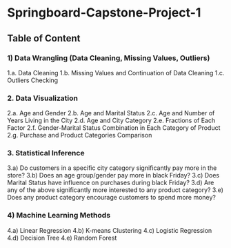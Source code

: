 # Springboard-Capstone-Project-1

## Table of Content
### 1) Data Wrangling (Data Cleaning, Missing Values, Outliers)
1.a. Data Cleaning
1.b. Missing Values and Continuation of Data Cleaning
1.c. Outliers Checking

### 2. Data Visualization
2.a. Age and Gender
2.b. Age and Marital Status
2.c. Age and Number of Years Living in the City
2.d. Age and City Category
2.e. Fractions of Each Factor
2.f. Gender-Marital Status Combination in Each Category of Product
2.g. Purchase and Product Categories Comparison

### 3. Statistical Inference
3.a) Do customers in a specific city category significantly pay more in the store?
3.b) Does an age group/gender pay more in black Friday?
3.c) Does Marital Status have influence on purchases during black Friday?
3.d) Are any of the above significantly more interested to any product category?
3.e) Does any product category encourage customers to spend more money?

### 4) Machine Learning Methods
4.a) Linear Regression
4.b) K-means Clustering
4.c) Logistic Regression
4.d) Decision Tree
4.e) Random Forest
